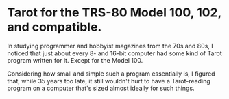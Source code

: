 # Tarot for the TRS-80 Model 100, 102, and compatible.

In studying programmer and hobbyist magazines from the 70s and 80s, I noticed that just about every 8- and 16-bit computer had some kind of Tarot program written for it.  Except for the Model 100.  

Considering how small and simple such a program essentially is, I figured that, while 35 years too late, it still wouldn't hurt to have a Tarot-reading program on a computer that's sized almost ideally for such things.


